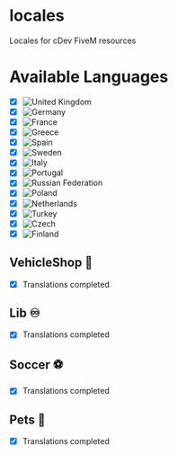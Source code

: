 # locales
Locales for cDev FiveM resources

# Available Languages
- [x] ![United Kingdom](https://raw.githubusercontent.com/stevenrskelton/flag-icon/master/png/16/country-4x3/gb.png "United Kingdom")
- [x] ![Germany](https://raw.githubusercontent.com/stevenrskelton/flag-icon/master/png/16/country-4x3/de.png "Germany")
- [x] ![France](https://raw.githubusercontent.com/stevenrskelton/flag-icon/master/png/16/country-4x3/fr.png "France")
- [x] ![Greece](https://raw.githubusercontent.com/stevenrskelton/flag-icon/master/png/16/country-4x3/gr.png "Greece")
- [x] ![Spain](https://raw.githubusercontent.com/stevenrskelton/flag-icon/master/png/16/country-4x3/es.png "Spain")
- [x] ![Sweden](https://raw.githubusercontent.com/stevenrskelton/flag-icon/master/png/16/country-4x3/se.png "Sweden")
- [x] ![Italy](https://raw.githubusercontent.com/stevenrskelton/flag-icon/master/png/16/country-4x3/it.png "Italy")
- [x] ![Portugal](https://cdev.is-pretty.cool/7uVdzW5.png "Portugal")
- [x] ![Russian Federation](https://raw.githubusercontent.com/stevenrskelton/flag-icon/master/png/16/country-4x3/ru.png "Russian Federation")
- [x] ![Poland](https://raw.githubusercontent.com/stevenrskelton/flag-icon/master/png/16/country-4x3/pl.png "Poland")
- [x] ![Netherlands](https://raw.githubusercontent.com/stevenrskelton/flag-icon/master/png/16/country-4x3/nl.png "Netherlands")
- [x] ![Turkey](https://cdev.is-pretty.cool/8GW5vTs.png "Turkey")
- [x] ![Czech](https://cdev.is-pretty.cool/9WY6zUB.png "Czech")
- [x] ![Finland](https://cdev.is-pretty.cool/7Tr1ezy.png "Finland") 

## VehicleShop 🚗
- [x] Translations completed
## Lib ♾
- [x] Translations completed
## Soccer ⚽
- [x] Translations completed
## Pets 🐶
- [x] Translations completed

